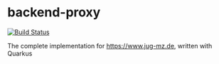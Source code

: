 # backend-proxy
[![Build Status](https://travis-ci.org/jug-mz/backend-proxy.svg?branch=master)](https://travis-ci.org/jug-mz/backend-proxy)

The complete implementation for https://www.jug-mz.de, written with Quarkus